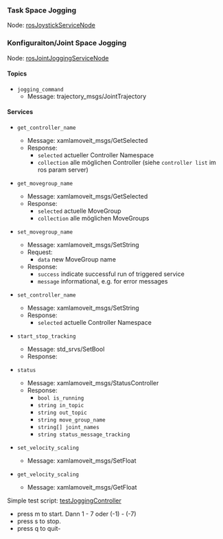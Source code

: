 ### Task Space Jogging

Node: [rosJoystickServiceNode](https://github.com/Xamla/Rosvita.Control/blob/master/lua/xamlamoveit/actionNodes/rosJoystickServiceNode.lua)

### Konfiguraiton/Joint Space Jogging

 Node: [rosJointJoggingServiceNode](https://github.com/Xamla/Rosvita.Control/blob/master/lua/xamlamoveit/actionNodes/rosJointJoggingServiceNode.lua)

#### Topics

- ```jogging_command```
  - Message: trajectory_msgs/JointTrajectory

#### Services

- ```get_controller_name```
  - Message: xamlamoveit_msgs/GetSelected
  - Response:
    - `selected` actueller Controller Namespace
    - `collection` alle möglichen Controller (siehe ```controller list``` im ros param server)
- ```get_movegroup_name```
  - Message: xamlamoveit_msgs/GetSelected
  - Response:
    - `selected` actuelle MoveGroup
    - `collection` alle möglichen MoveGroups

- ```set_movegroup_name```
  - Message: xamlamoveit_msgs/SetString
  - Request:
    - `data` new MoveGroup name
  - Response:
    - `success`  indicate successful run of triggered service
    - `message` informational, e.g. for error messages

- ```set_controller_name```
  - Message: xamlamoveit_msgs/SetString
  - Response:
    - `selected` actuelle Controller Namespace

- ```start_stop_tracking```
  - Message: std_srvs/SetBool
  - Response:

- ```status```
  - Message: xamlamoveit_msgs/StatusController
  - Response:
    - ```bool is_running```
    - ```string in_topic```
    - ```string out_topic```
    - ```string move_group_name```
    - ```string[] joint_names```
    - ```string status_message_tracking```

- ```set_velocity_scaling```
  - Message: xamlamoveit_msgs/SetFloat

- ```get_velocity_scaling```
  - Message: xamlamoveit_msgs/GetFloat

Simple test script: [testJoggingController](https://github.com/Xamla/Rosvita.Control/blob/master/lua/xamlamoveit/tests/testJoggingController.lua)

- press m to start. Dann 1 - 7 oder (-1) - (-7)
- press s to stop.
- press q to quit-